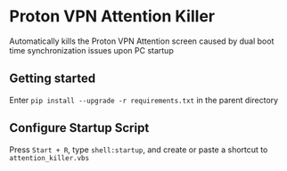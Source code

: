# Proton VPN Attention Killer
Automatically kills the Proton VPN Attention screen caused by dual boot time synchronization issues upon PC startup

## Getting started
Enter `pip install --upgrade -r requirements.txt` in the parent directory

## Configure Startup Script
Press `Start + R`, type `shell:startup`, and create or paste a shortcut to `attention_killer.vbs`
